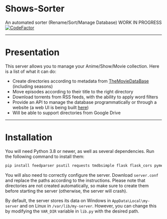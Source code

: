 # Shows-Sorter
An automated sorter (Rename/Sort/Manage Database)
WORK IN PROGRESS
[![CodeFactor](https://www.codefactor.io/repository/github/strange500/media-manager/badge)](https://www.codefactor.io/repository/github/strange500/media-manager)
<hr>

# Presentation

This server allows you to manage your Anime/Show/Movie collection. Here is a list of what it can do:

- Create directories according to metadata from [TheMovieDataBase](https://www.themoviedb.org/) (including seasons)
- Move episodes according to their title to the right directory
- Download torrents from RSS feeds, with the ability to apply word filters
- Provide an API to manage the database programmatically or through a website (a web UI is being built [here](https://github.com/Strange500/Shows-Sorter/tree/test))
- Will be able to support directories from Google Drive

<hr>

# Installation

You will need Python 3.8 or newer, as well as several dependencies. Run the following command to install them:

```bash
pip install feedparser psutil requests tmdbsimple flask flask_cors pymediainfo 
```

You will also need to correctly configure the server. Download `server.conf` and replace the paths according to the instructions. Please note that directories are not created automatically, so make sure to create them before starting the server (otherwise, the server will crash).

By default, the server stores its data on Windows in `AppData\Local\my-server` and on Linux in `/var/lib/my-server`. However, you can change this by modifying the `VAR_DIR` variable in `lib.py` with the desired path.


